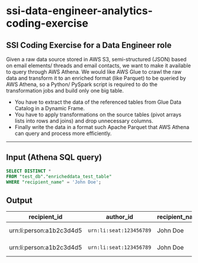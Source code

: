 # ssi-data-engineer-analytics-coding-exercise
## **SSI Coding Exercise for a Data Engineer role**

Given a raw data source stored in AWS S3, semi-structured (JSON) based on email elements/ threads and email contacts, we want to make it available to query through AWS Athena.
We would like AWS Glue to crawl the raw data and transform it to an enriched format (like Parquet) to be queried by AWS Athena, so a Python/ PySpark script is required to do the transformation jobs and build only one big table.
* You have to extract the data of the referenced tables from Glue Data Catalog in a Dynamic Frame.
* You have to apply transformations on the source tables (pivot arrays lists into rows and joins) and drop unnecessary columns.
* Finally write the data in a format such Apache Parquet that AWS Athena can query and process more efficiently.

***

## Input (Athena SQL query)

```SQL
SELECT DISTINCT *
FROM "test_db"."enricheddata_test_table"
WHERE "recipient_name" = 'John Doe';
```

## Output

recipient_id | author_id | recipient_name | threadurn | content_mail_subject | thread_id | createdat | content_mail_body_text
------------ | --------- | -------------- | --------- | -------------------- | --------- | --------- | --------------
urn:li:person:a1b2c3d4d5 | `urn:li:seat:123456789` | John Doe | urn:li:messagingThread:6234532054298611712 | RE: Testing Stub Profile | I6234554148858486784_1000 | 1486428775329 | Update test v2 complete.
urn:li:person:a1b2c3d4d5 | `urn:li:seat:123456789` | John Doe | urn:li:messagingThread:6234532054298611712 | RE: Testing Stub Profile | I6234554148858486784_1000 | 1486428775129 | Test response complete.

